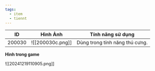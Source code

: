 ```yaml
---
tags:
  - item
  - tiennt
---
```


| ID     | Hình Ảnh         | Tính năng sử dụng              |
| ------ | ---------------- | ------------------------------ |
| 200030 | ![[200030c.png]] | Dùng trong tính năng thú cưng. |

**Hình trong game**

![[20241219110905.png]]